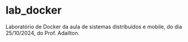 # lab_docker
Laboratório de Docker da aula de sistemas distribuídos e mobile, do dia 25/10/2024, do Prof. Adailton.
